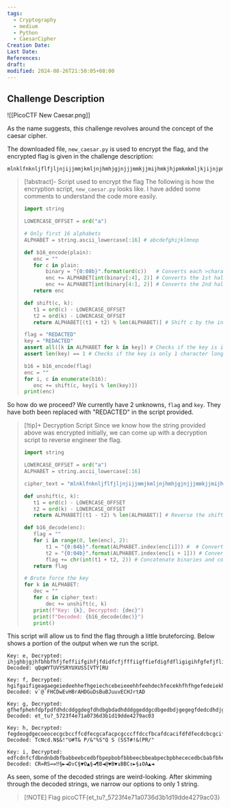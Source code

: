 ```yaml
---
tags:
  - Cryptography
  - medium
  - Python
  - CaesarCipher
Creation Date: 
Last Date: 
References: 
draft: 
modified: 2024-08-26T21:50:05+08:00
---
```

## Challenge Description
![[PicoCTF New Caesar.png]]

As the name suggests, this challenge revolves around the concept of the caesar cipher.

The downloaded file, `new_caesar.py` is used to encrypt the flag, and the encrypted flag is given in the challenge description:

```
mlnklfnknljflfjljnjijjmmjkmljnjhmhjgjnjjjmmkjjmijhmkjhjpmkmkmljkjijnjpmhmjjgjj
```

>[!abstract]- Script used to encrypt the flag
>The following is how the encryption script, `new_caesar.py` looks like. I have added some comments to understand the code more easily.
>```python
>import string
>
>LOWERCASE_OFFSET = ord("a")
>
># Only first 16 alphabets
>ALPHABET = string.ascii_lowercase[:16] # abcdefghijklmnop 
>
>def b16_encode(plain):
>    enc = ""
>    for c in plain:
>        binary = "{0:08b}".format(ord(c))   # Converts each >character to its binary representation, like such: 01110000
>        enc += ALPHABET[int(binary[:4], 2)] # Converts the 1st half >of the binary representation into a decimal, then use it as an index
>        enc += ALPHABET[int(binary[4:], 2)] # Converts the 2nd half >of the binary representation into a decimal, then use it as an index
>    return enc
>
>def shift(c, k):
>    t1 = ord(c) - LOWERCASE_OFFSET 
>    t2 = ord(k) - LOWERCASE_OFFSET
>    return ALPHABET[(t1 + t2) % len(ALPHABET)] # Shift c by the index of k, wrap around using modulo
>
>flag = "REDACTED"
>key = "REDACTED"
>assert all([k in ALPHABET for k in key]) # Checks if the key is in the alphabet
>assert len(key) == 1 # Checks if the key is only 1 character long
>
>b16 = b16_encode(flag)
>enc = ""
>for i, c in enumerate(b16):
>    enc += shift(c, key[i % len(key)]) 
>print(enc)
>```

So how do we proceed? We currently have 2 unknowns, `flag` and `key`. They have both been replaced with "REDACTED" in the script provided.

>[!tip]+ Decryption Script
>Since we know how the string provided above was encrypted initially, we can come up with a decryption script to reverse engineer the flag.
>```python
>import string
>
>LOWERCASE_OFFSET = ord("a")
>ALPHABET = string.ascii_lowercase[:16]
>
>cipher_text = "mlnklfnknljflfjljnjijjmmjkmljnjhmhjgjnjjjmmkjjmijhmkjhjpmkmkmljkjijnjpmhmjjgjj"
>
>def unshift(c, k):
>    t1 = ord(c) - LOWERCASE_OFFSET
>    t2 = ord(k) - LOWERCASE_OFFSET
>    return ALPHABET[(t1 - t2) % len(ALPHABET)] # Reverse the shift and return the original character
>
>def b16_decode(enc):
>    flag = ""
>    for i in range(0, len(enc), 2):
>        t1 = "{0:04b}".format(ALPHABET.index(enc[i])) #  # Convert first character to 4-bit binary
>        t2 = "{0:04b}".format(ALPHABET.index(enc[i + 1])) # Convert second character to 4-bit binary
>        flag += chr(int(t1 + t2, 2)) # Concatenate binaries and convert to ASCII character
>    return flag
>
># Brute force the key
>for k in ALPHABET:
>    dec = ""
>    for c in cipher_text:
>        dec += unshift(c, k)
>    print(f"Key: {k}, Decrypted: {dec}")
>    print(f"Decoded: {b16_decode(dec)}")
>    print()
>```

This script will allow us to find the flag through a little bruteforcing. Below shows a portion of the output when we run the script.

```
Key: e, Decrypted: ihjghbjgjhfbhbfhfjfeffiifgihfjfdidfcfjfffiigffiefdigfdfligigihfgfefjflidiffcff
Decoded: qQqWYTUVYSRYUXUSS[VTY[RU

Key: f, Decrypted: hgifgaifigeagaegeiedeehhefhgeiechcebeieeehhfeehdechfecekhfhfhgefedeiekhcheebee
Decoded: v`@`FHCDwEvHBrAHDGuDsBuBJuuvECHJrtAD

Key: g, Decrypted: gfhefphehfdpfpdfdhdcddggdegfdhdbgbdadhdddggeddgcdbgedbdjgegegfdedcdhdjgbgddadd
Decoded: et_tu?_5723f4e71a0736d3b1d19dde4279ac03

Key: h, Decrypted: fegdeogdgecoeocecgcbccffcdfecgcafacpcgcccffdccfbcafdcacifdfdfecdcbcgcifafccpcc
Decoded: TcNcd.N$&!"U#T& P/&"%S"Q S (SST#!&(PR/"

Key: i, Decrypted: edfcdnfcfdbndnbdbfbabbeebcedbfbpepbobfbbbeecbbeabpecbpbhececedbcbabfbhepebbobb
Decoded: CR=RS↔=‼§►◄D↕C§▼O▲§◄¶B◄@▼B▼↨BBC↕►§↨OA▲◄
```

As seen, some of the decoded strings are weird-looking. After skimming through the decoded strings, we narrow our options to only 1 string.

 >[!NOTE] Flag
>picoCTF{et_tu?_5723f4e71a0736d3b1d19dde4279ac03}